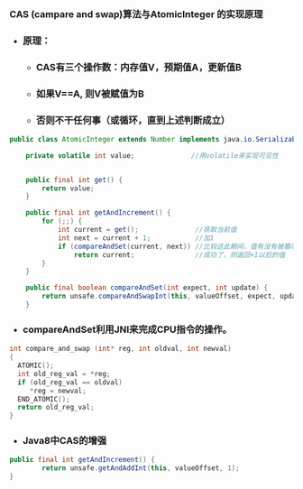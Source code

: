 ### **CAS \(campare and swap\)算法与**AtomicInteger 的实现原理

* ### 原理：

  * ### CAS有三个操作数：内存值V，预期值A，更新值B
  * ### 如果V==A, 则V被赋值为B
  * ### 否则不干任何事（或循环，直到上述判断成立）

```java
public class AtomicInteger extends Number implements java.io.Serializable {  

    private volatile int value;              //用volatile来实现可见性


    public final int get() {  
        return value;  
    }  

    public final int getAndIncrement() {  
        for (;;) {  
            int current = get();              //获取当前值
            int next = current + 1;           //加1
            if (compareAndSet(current, next)) //比较这此期间，值有没有被篡改过，如果有则重新来过
                return current;               //成功了，则返回+1以后的值
        }  
    }  

    public final boolean compareAndSet(int expect, int update) {  
        return unsafe.compareAndSwapInt(this, valueOffset, expect, update);  
    }
```

* ### compareAndSet利用JNI来完成CPU指令的操作。

```c
int compare_and_swap (int* reg, int oldval, int newval) 
{
  ATOMIC();
  int old_reg_val = *reg;
  if (old_reg_val == oldval) 
     *reg = newval;
  END_ATOMIC();
  return old_reg_val;
}
```

* ### Java8中CAS的增强

```java
public final int getAndIncrement() {
        return unsafe.getAndAddInt(this, valueOffset, 1);
}
```



